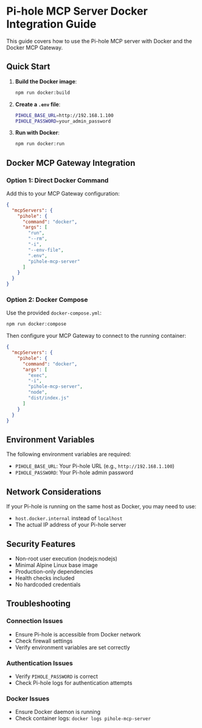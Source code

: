 # Pi-hole MCP Server Docker Integration Guide

This guide covers how to use the Pi-hole MCP server with Docker and the Docker MCP Gateway.

## Quick Start

1. **Build the Docker image**:
   ```bash
   npm run docker:build
   ```

2. **Create a `.env` file**:
   ```bash
   PIHOLE_BASE_URL=http://192.168.1.100
   PIHOLE_PASSWORD=your_admin_password
   ```

3. **Run with Docker**:
   ```bash
   npm run docker:run
   ```

## Docker MCP Gateway Integration

### Option 1: Direct Docker Command

Add this to your MCP Gateway configuration:

```json
{
  "mcpServers": {
    "pihole": {
      "command": "docker",
      "args": [
        "run", 
        "--rm", 
        "-i",
        "--env-file", 
        ".env",
        "pihole-mcp-server"
      ]
    }
  }
}
```

### Option 2: Docker Compose

Use the provided `docker-compose.yml`:

```bash
npm run docker:compose
```

Then configure your MCP Gateway to connect to the running container:

```json
{
  "mcpServers": {
    "pihole": {
      "command": "docker",
      "args": [
        "exec",
        "-i",
        "pihole-mcp-server",
        "node",
        "dist/index.js"
      ]
    }
  }
}
```

## Environment Variables

The following environment variables are required:

- `PIHOLE_BASE_URL`: Your Pi-hole URL (e.g., `http://192.168.1.100`)
- `PIHOLE_PASSWORD`: Your Pi-hole admin password

## Network Considerations

If your Pi-hole is running on the same host as Docker, you may need to use:
- `host.docker.internal` instead of `localhost`
- The actual IP address of your Pi-hole server

## Security Features

- Non-root user execution (nodejs:nodejs)
- Minimal Alpine Linux base image
- Production-only dependencies
- Health checks included
- No hardcoded credentials

## Troubleshooting

### Connection Issues
- Ensure Pi-hole is accessible from Docker network
- Check firewall settings
- Verify environment variables are set correctly

### Authentication Issues
- Verify `PIHOLE_PASSWORD` is correct
- Check Pi-hole logs for authentication attempts

### Docker Issues
- Ensure Docker daemon is running
- Check container logs: `docker logs pihole-mcp-server`
